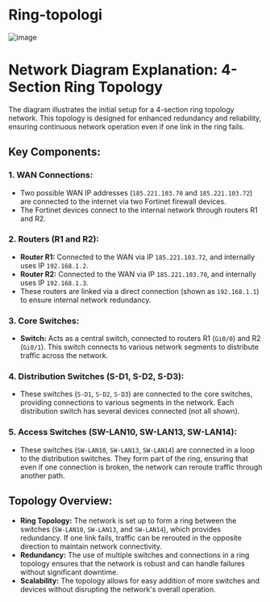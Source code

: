 # Ring-topologi

![image](https://github.com/user-attachments/assets/64cbd9e3-ed23-429d-a2ee-135d82b9f7ea)


  <h1>Network Diagram Explanation: 4-Section Ring Topology</h1>

  <p>The diagram illustrates the initial setup for a 4-section ring topology network. This topology is designed for enhanced redundancy and reliability, ensuring continuous network operation even if one link in the ring fails.</p>

   <h2>Key Components:</h2>

   <h3>1. WAN Connections:</h3>
    <ul>
        <li>Two possible WAN IP addresses (<code>185.221.103.70</code> and <code>185.221.103.72</code>) are connected to the internet via two Fortinet firewall devices.</li>
        <li>The Fortinet devices connect to the internal network through routers R1 and R2.</li>
    </ul>

  <h3>2. Routers (R1 and R2):</h3>
    <ul>
        <li><strong>Router R1:</strong> Connected to the WAN via IP <code>185.221.103.72</code>, and internally uses IP <code>192.168.1.2</code>.</li>
        <li><strong>Router R2:</strong> Connected to the WAN via IP <code>185.221.103.70</code>, and internally uses IP <code>192.168.1.3</code>.</li>
        <li>These routers are linked via a direct connection (shown as <code>192.168.1.1</code>) to ensure internal network redundancy.</li>
    </ul>

   <h3>3. Core Switches:</h3>
    <ul>
        <li><strong>Switch:</strong> Acts as a central switch, connected to routers R1 (<code>Gi0/0</code>) and R2 (<code>Gi0/1</code>). This switch connects to various network segments to distribute traffic across the network.</li>
    </ul>

   <h3>4. Distribution Switches (S-D1, S-D2, S-D3):</h3>
    <ul>
        <li>These switches (<code>S-D1</code>, <code>S-D2</code>, <code>S-D3</code>) are connected to the core switches, providing connections to various segments in the network. Each distribution switch has several devices connected (not all shown).</li>
    </ul>

   <h3>5. Access Switches (SW-LAN10, SW-LAN13, SW-LAN14):</h3>
    <ul>
        <li>These switches (<code>SW-LAN10</code>, <code>SW-LAN13</code>, <code>SW-LAN14</code>) are connected in a loop to the distribution switches. They form part of the ring, ensuring that even if one connection is broken, the network can reroute traffic through another path.</li>
    </ul>

  <h2>Topology Overview:</h2>
    <ul>
        <li><strong>Ring Topology:</strong> The network is set up to form a ring between the switches (<code>SW-LAN10</code>, <code>SW-LAN13</code>, and <code>SW-LAN14</code>), which provides redundancy. If one link fails, traffic can be rerouted in the opposite direction to maintain network connectivity.</li>
        <li><strong>Redundancy:</strong> The use of multiple switches and connections in a ring topology ensures that the network is robust and can handle failures without significant downtime.</li>
        <li><strong>Scalability:</strong> The topology allows for easy addition of more switches and devices without disrupting the network's overall operation.</li>
    </ul>

</body>
</html>



